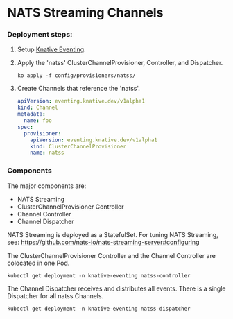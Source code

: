 # NATS Streaming Channels


### Deployment steps:

1. Setup [Knative Eventing](../../../DEVELOPMENT.md).
1. Apply the 'natss' ClusterChannelProvisioner, Controller, and Dispatcher.
     ```shell
     ko apply -f config/provisioners/natss/
     ````
1. Create Channels that reference the 'natss'.

    ```yaml
    apiVersion: eventing.knative.dev/v1alpha1
    kind: Channel
    metadata:
      name: foo
    spec:
      provisioner:
        apiVersion: eventing.knative.dev/v1alpha1
        kind: ClusterChannelProvisioner
        name: natss
    ```

### Components

The major components are:
* NATS Streaming
* ClusterChannelProvisioner Controller
* Channel Controller
* Channel Dispatcher

NATS Streaming is deployed as a StatefulSet. 
For tuning NATS Streaming, see:
https://github.com/nats-io/nats-streaming-server#configuring

The ClusterChannelProvisioner Controller and the Channel Controller are colocated in one Pod.
```shell
kubectl get deployment -n knative-eventing natss-controller
```

The Channel Dispatcher receives and distributes all events. There is a single Dispatcher for all
natss Channels.
```shell
kubectl get deployment -n knative-eventing natss-dispatcher
```

